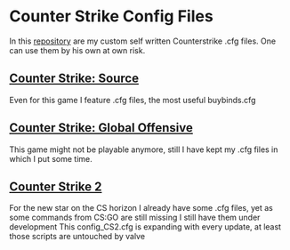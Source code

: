 # Counter Strike Config Files

In this [repository](https://github.com/julis99/CS_Config) are my custom self written Counterstrike .cfg files. One can use them by his own at own risk.

## [Counter Strike: Source](https://github.com/julis99/CS_Config/blob/main/CS%3AS/__CS_S__.md)

Even for this game I feature .cfg files, the most useful buybinds.cfg

## [Counter Strike: Global Offensive](https://github.com/julis99/CS_Config/blob/main/CS:GO/__CS_GO__.md)

This game might not be playable anymore, still I have kept my .cfg files in which I put some time.

## [Counter Strike 2](https://github.com/julis99/CS_Config/blob/main/CS2/__CS_2__.md)

For the new star on the CS horizon I already have some .cfg files, yet as some commands from CS:GO are still missing I still have them under development
This config_CS2.cfg is expanding with every update, at least those scripts are untouched by valve

